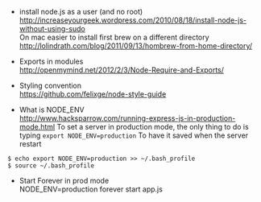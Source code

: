 * install node.js as a user (and no root)
http://increaseyourgeek.wordpress.com/2010/08/18/install-node-js-without-using-sudo      
On mac easier to install first brew on a different directory 
http://lolindrath.com/blog/2011/09/13/hombrew-from-home-directory/

* Exports in modules   
http://openmymind.net/2012/2/3/Node-Require-and-Exports/

* Styling convention   
https://github.com/felixge/node-style-guide

* What is NODE_ENV    
http://www.hacksparrow.com/running-express-js-in-production-mode.html
To set a server in production mode, the only thing to do is typing ````export NODE_ENV=production````
To have it saved when the server restart
````
$ echo export NODE_ENV=production >> ~/.bash_profile
$ source ~/.bash_profile
````

* Start Forever in prod mode   
NODE_ENV=production forever start app.js 
